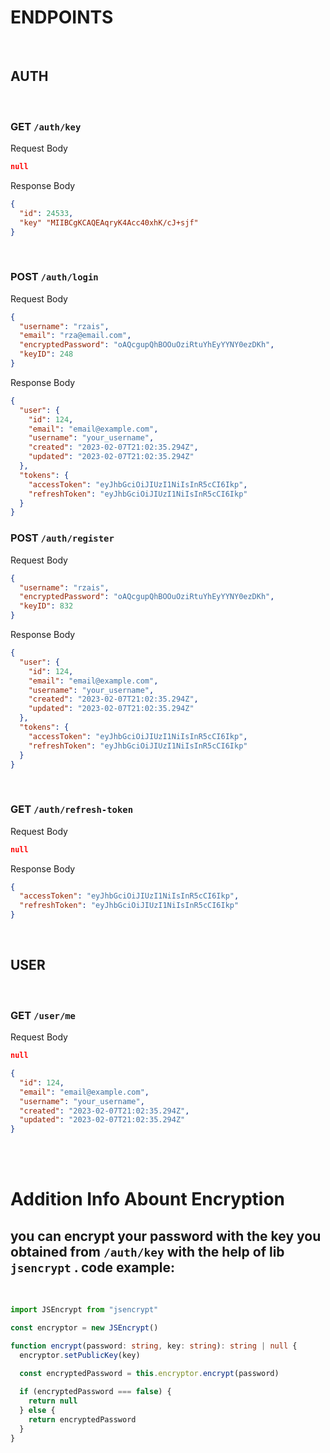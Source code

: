 
# ENDPOINTS

<br/>

## AUTH

<br/>

### GET `/auth/key`

Request Body
```json
null
```
Response Body
```json
{
  "id": 24533,
  "key" "MIIBCgKCAQEAqryK4Acc40xhK/cJ+sjf"
}
```
<br/>

### POST `/auth/login`
Request Body
```json
{
  "username": "rzais",
  "email": "rza@email.com",
  "encryptedPassword": "oAQcgupQhBOOuOziRtuYhEyYYNY0ezDKh",
  "keyID": 248
}
```
Response Body
```json
{
  "user": {
    "id": 124,
    "email": "email@example.com",
    "username": "your_username",
    "created": "2023-02-07T21:02:35.294Z",
    "updated": "2023-02-07T21:02:35.294Z"
  },
  "tokens": {
    "accessToken": "eyJhbGciOiJIUzI1NiIsInR5cCI6Ikp",
    "refreshToken": "eyJhbGciOiJIUzI1NiIsInR5cCI6Ikp"
  }
}
```

### POST `/auth/register`
Request Body
```json
{
  "username": "rzais",
  "encryptedPassword": "oAQcgupQhBOOuOziRtuYhEyYYNY0ezDKh",
  "keyID": 832
}
```
Response Body
```json
{
  "user": {
    "id": 124,
    "email": "email@example.com",
    "username": "your_username",
    "created": "2023-02-07T21:02:35.294Z",
    "updated": "2023-02-07T21:02:35.294Z"
  },
  "tokens": {
    "accessToken": "eyJhbGciOiJIUzI1NiIsInR5cCI6Ikp",
    "refreshToken": "eyJhbGciOiJIUzI1NiIsInR5cCI6Ikp"
  }
}
```
<br/>

### GET `/auth/refresh-token`
Request Body
```json
null
```
Response Body
```json
{
  "accessToken": "eyJhbGciOiJIUzI1NiIsInR5cCI6Ikp",
  "refreshToken": "eyJhbGciOiJIUzI1NiIsInR5cCI6Ikp"
}
```

<br/>

## USER

<br/>

### GET `/user/me`
Request Body
```json
null
```
```json
{
  "id": 124,
  "email": "email@example.com",
  "username": "your_username",
  "created": "2023-02-07T21:02:35.294Z",
  "updated": "2023-02-07T21:02:35.294Z"
}
```

<br/>
<br/>

# Addition Info Abount Encryption

## you can encrypt your password with the key you obtained from `/auth/key` with the help of lib `jsencrypt` . code example:
<br/>

```ts
import JSEncrypt from "jsencrypt"

const encryptor = new JSEncrypt()

function encrypt(password: string, key: string): string | null {
  encryptor.setPublicKey(key)

  const encryptedPassword = this.encryptor.encrypt(password)
  
  if (encryptedPassword === false) {
    return null
  } else {
    return encryptedPassword
  }
}

```
